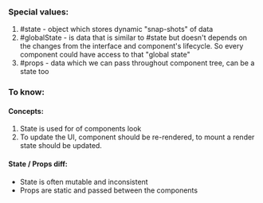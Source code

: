 ### Special values:
1. #state - object which stores dynamic "snap-shots" of data
2. #globalState - is data that is similar to #state but doesn't depends on the changes from the interface and component's lifecycle. So every component could have access to that "global state" 
3. #props - data which we can pass throughout component tree, can be a state too 
### To know:

#### Concepts:
1. State is used for  of components look 
2. To update the UI, component should be re-rendered, to mount a render state should be updated.

#### State / Props diff:
- State is often mutable and inconsistent 
- Props are static and passed between the components 